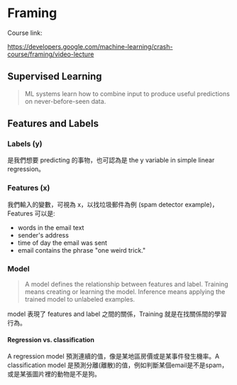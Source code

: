 # Framing

Course link: 

https://developers.google.com/machine-learning/crash-course/framing/video-lecture

## Supervised Learning

> ML systems learn how to combine input to produce useful predictions on never-before-seen data.

## Features and Labels

### Labels (y)

是我們想要 predicting 的事物，也可認為是 the y variable in simple linear regression。

### Features (x)

我們輸入的變數，可視為 x，以找垃圾郵件為例 (spam detector example)，Features 可以是:

* words in the email text
* sender's address
* time of day the email was sent
* email contains the phrase "one weird trick."

### Model

> A model defines the relationship between features and label.
> Training means creating or learning the model. 
> Inference means applying the trained model to unlabeled examples.

model 表現了 features and label 之間的關係，Training 就是在找關係間的學習行為。

#### Regression vs. classification

A regression model 預測連續的值，像是某地區房價或是某事件發生機率。A classification model 是預測分離(離散)的值，例如判斷某個email是不是spam，或是某張圖片裡的動物是不是狗。